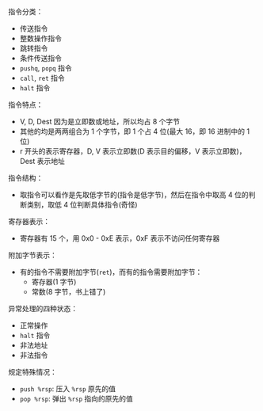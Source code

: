 指令分类：
- 传送指令
- 整数操作指令
- 跳转指令
- 条件传送指令
- `pushq`, `popq` 指令
- `call`, `ret` 指令
- `halt` 指令

指令特点：
- V, D, Dest 因为是立即数或地址，所以均占 8 个字节
- 其他的均是两两组合为 1 个字节，即 1 个占 4 位(最大 16，即 16 进制中的 1 位)
- r 开头的表示寄存器，D, V 表示立即数(D 表示目的偏移，V 表示立即数)，Dest 表示地址

指令结构：
- 取指令可以看作是先取低字节的(指令是低字节)，然后在指令中取高 4 位的判断类别，取低 4 位判断具体指令(奇怪)

寄存器表示：
- 寄存器有 15 个，用 0x0 - 0xE 表示，0xF 表示不访问任何寄存器

附加字节表示：
- 有的指令不需要附加字节(`ret`)，而有的指令需要附加字节：
	- 寄存器(1 字节)
	- 常数(8 字节，书上错了)

异常处理的四种状态：
- 正常操作
- `halt` 指令
- 非法地址
- 非法指令

规定特殊情况：
- `push %rsp`: 压入 `%rsp` 原先的值
- `pop %rsp`: 弹出 `%rsp` 指向的原先的值